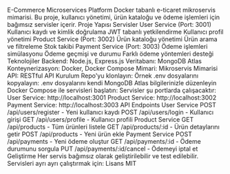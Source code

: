 
E-Commerce Microservices Platform
Docker tabanlı e-ticaret mikroservis mimarisi. Bu proje, kullanıcı yönetimi, ürün kataloğu ve ödeme işlemleri için bağımsız servisler içerir.
Proje Yapısı
Servisler
User Service (Port: 3001)
Kullanıcı kaydı ve kimlik doğrulama
JWT tabanlı yetkilendirme
Kullanıcı profil yönetimi
Product Service (Port: 3002)
Ürün kataloğu yönetimi
Ürün arama ve filtreleme
Stok takibi
Payment Service (Port: 3003)
Ödeme işlemleri simülasyonu
Ödeme geçmişi ve durumu
Farklı ödeme yöntemleri desteği
Teknolojiler
Backend: Node.js, Express.js
Veritabanı: MongoDB Atlas
Konteynerizasyon: Docker, Docker Compose
Mimari: Mikroservis Mimarisi
API: RESTful API
Kurulum
Repo'yu klonlayın:
Örnek .env dosyalarını kopyalayın:
.env dosyalarını kendi MongoDB Atlas bilgilerinizle düzenleyin
Docker Compose ile servisleri başlatın:
Servisler şu portlarda çalışacaktır:
User Service: http://localhost:3001
Product Service: http://localhost:3002
Payment Service: http://localhost:3003
API Endpoints
User Service
POST /api/users/register - Yeni kullanıcı kaydı
POST /api/users/login - Kullanıcı girişi
GET /api/users/profile - Kullanıcı profili
Product Service
GET /api/products - Tüm ürünleri listele
GET /api/products/:id - Ürün detaylarını getir
POST /api/products - Yeni ürün ekle
Payment Service
POST /api/payments - Yeni ödeme oluştur
GET /api/payments/:id - Ödeme durumunu sorgula
PUT /api/payments/:id/cancel - Ödemeyi iptal et
Geliştirme
Her servis bağımsız olarak geliştirilebilir ve test edilebilir. Servisleri ayrı ayrı çalıştırmak için:
Lisans
MIT